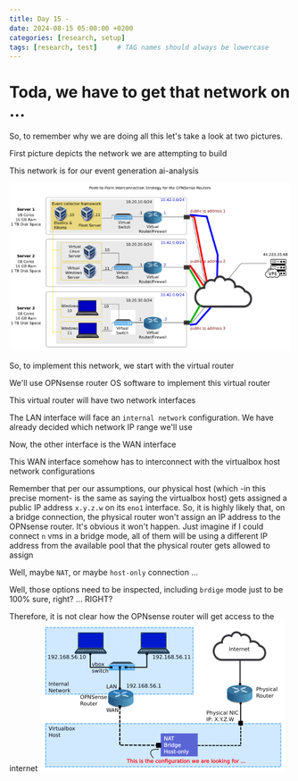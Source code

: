 ```yaml
---
title: Day 15 - 
date: 2024-08-15 05:00:00 +0200
categories: [research, setup]
tags: [research, test]     # TAG names should always be lowercase
---
```


# Toda, we have to get that network on ...

So, to remember why we are doing all this let's take a look at two pictures.

First picture depicts the network we are attempting to build

This network is for our event generation ai-analysis

![alt text](assets/images/network1.png)

So, to implement this network, we start with the virtual router

We'll use OPNsense router OS software to implement this virtual router

This virtual router will have two network interfaces

The LAN interface will face an `internal network` configuration. We have already decided which network IP range we'll use

Now, the other interface is the WAN interface

This WAN interface somehow has to interconnect with the virtualbox host network configurations

Remember that per our assumptions, our physical host (which -in this precise moment- is the same as saying the virtualbox host) gets assigned a public IP address `x.y.z.w` on its `eno1` interface. So, it is highly likely that, on a bridge connection, the physical router won't assign an IP address to the OPNsense router. It's obvious it won't happen. Just imagine if I could connect `n` vms in a bridge mode, all of them will be using a different IP address from the available pool that the physical router gets allowed to assign

Well, maybe `NAT`, or maybe `host-only` connection ... 

Well, those options need to be inspected, including `brdige` mode just to be 100% sure, right? ... RIGHT?

Therefore, it is not clear how the OPNsense router will get access to the internet 
![alt text](assets/images/network2.png)
